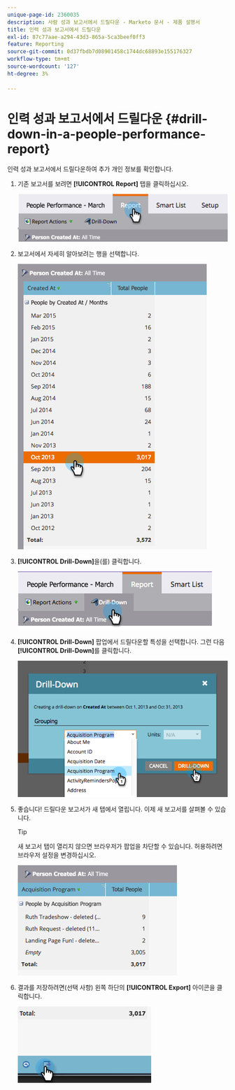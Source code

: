```yaml
---
unique-page-id: 2360035
description: 사람 성과 보고서에서 드릴다운 - Marketo 문서 - 제품 설명서
title: 인력 성과 보고서에서 드릴다운
exl-id: 87c77aae-a294-43d3-865a-5ca3beef0ff3
feature: Reporting
source-git-commit: 0d37fbdb7d08901458c1744dc68893e155176327
workflow-type: tm+mt
source-wordcount: '127'
ht-degree: 3%

---
```


# 인력 성과 보고서에서 드릴다운 {#drill-down-in-a-people-performance-report}

인력 성과 보고서에서 드릴다운하여 추가 개인 정보를 확인합니다.

1. 기존 보고서를 보려면 **[!UICONTROL Report]** 탭을 클릭하십시오.

   ![](assets/one.png)

1. 보고서에서 자세히 알아보려는 행을 선택합니다.

   ![](assets/two.png)

1. **[!UICONTROL Drill-Down]**&#x200B;을(를) 클릭합니다.

   ![](assets/three.png)

1. **[!UICONTROL Drill-Down]** 팝업에서 드릴다운할 특성을 선택합니다. 그런 다음 **[!UICONTROL Drill-Down]**&#x200B;를 클릭합니다.

   ![](assets/four.png)

1. 좋습니다! 드릴다운 보고서가 새 탭에서 열립니다. 이제 새 보고서를 살펴볼 수 있습니다.

   >[!TIP]
   >
   >새 보고서 탭이 열리지 않으면 브라우저가 팝업을 차단할 수 있습니다. 허용하려면 브라우저 설정을 변경하십시오.

   ![](assets/five.png)

1. 결과를 저장하려면(선택 사항) 왼쪽 하단의 **[!UICONTROL Export]** 아이콘을 클릭합니다.

   ![](assets/six.png)

